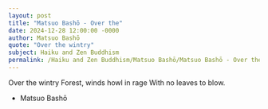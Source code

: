 ```yaml
---
layout: post
title: "Matsuo Bashō - Over the"
date: 2024-12-28 12:00:00 -0000
author: Matsuo Bashō
quote: "Over the wintry"
subject: Haiku and Zen Buddhism
permalink: /Haiku and Zen Buddhism/Matsuo Bashō/Matsuo Bashō - Over the
---
```


Over the wintry
Forest, winds howl in rage
With no leaves to blow.

- Matsuo Bashō
